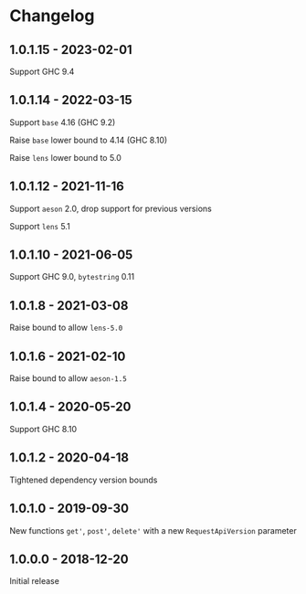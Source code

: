 Changelog
=========

1.0.1.15 - 2023-02-01
--------------------------------------------------

Support GHC 9.4


1.0.1.14 - 2022-03-15
--------------------------------------------------

Support `base` 4.16 (GHC 9.2)

Raise `base` lower bound to 4.14 (GHC 8.10)

Raise `lens` lower bound to 5.0


1.0.1.12 - 2021-11-16
--------------------------------------------------

Support `aeson` 2.0, drop support for previous versions

Support `lens` 5.1


1.0.1.10 - 2021-06-05
--------------------------------------------------

Support GHC 9.0, `bytestring` 0.11


1.0.1.8 - 2021-03-08
--------------------------------------------------

Raise bound to allow `lens-5.0`


1.0.1.6 - 2021-02-10
--------------------------------------------------

Raise bound to allow `aeson-1.5`


1.0.1.4 - 2020-05-20
--------------------------------------------------

Support GHC 8.10


1.0.1.2 - 2020-04-18
--------------------------------------------------

Tightened dependency version bounds


1.0.1.0 - 2019-09-30
--------------------------------------------------

New functions `get'`, `post'`, `delete'` with
a new `RequestApiVersion` parameter


1.0.0.0 - 2018-12-20
--------------------------------------------------

Initial release
